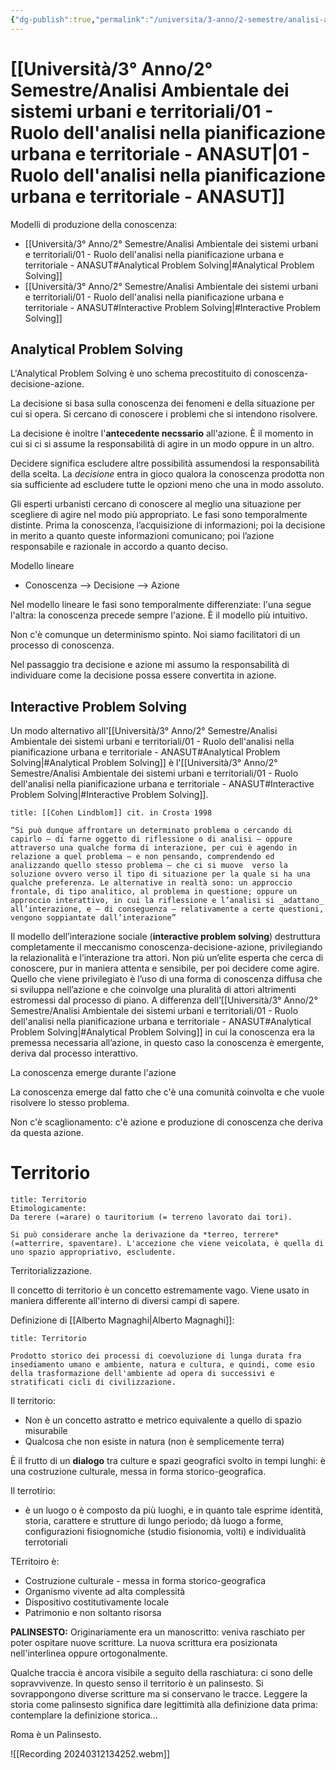 ```yaml
---
{"dg-publish":true,"permalink":"/universita/3-anno/2-semestre/analisi-ambientale-dei-sistemi-urbani-e-territoriali/01-ruolo-dell-analisi-nella-pianificazione-urbana-e-territoriale-anasut/"}
---
```


# [[Università/3° Anno/2° Semestre/Analisi Ambientale dei sistemi urbani e territoriali/01 - Ruolo dell'analisi nella pianificazione urbana e territoriale - ANASUT\|01 - Ruolo dell'analisi nella pianificazione urbana e territoriale - ANASUT]]

Modelli di produzione della conoscenza:
- [[Università/3° Anno/2° Semestre/Analisi Ambientale dei sistemi urbani e territoriali/01 - Ruolo dell'analisi nella pianificazione urbana e territoriale - ANASUT#Analytical Problem Solving\|#Analytical Problem Solving]]
- [[Università/3° Anno/2° Semestre/Analisi Ambientale dei sistemi urbani e territoriali/01 - Ruolo dell'analisi nella pianificazione urbana e territoriale - ANASUT#Interactive Problem Solving\|#Interactive Problem Solving]]

## Analytical Problem Solving

L'Analytical Problem Solving è uno schema precostituito di conoscenza-decisione-azione.

La decisione si basa sulla conoscenza dei fenomeni e della situazione per cui si opera. Si cercano di conoscere i problemi che si intendono risolvere.

La decisione è inoltre l'**antecedente necssario** all'azione. È il momento in cui si ci si assume la responsabilità di agire in un modo oppure in un altro.

Decidere significa escludere altre possibilità assumendosi la responsabilità della scelta. La *decisione* entra in gioco qualora la conoscenza prodotta non sia sufficiente ad escludere tutte le opzioni meno che una in modo assoluto.

Gli esperti urbanisti cercano di conoscere al meglio una situazione per scegliere di agire nel modo più appropriato. Le fasi sono temporalmente distinte. Prima la conoscenza, l’acquisizione di informazioni; poi la decisione in merito a quanto queste informazioni comunicano; poi l’azione responsabile e razionale in accordo a quanto deciso.

Modello lineare
- Conoscenza --> Decisione --> Azione

Nel modello lineare le fasi sono temporalmente differenziate: l'una segue l'altra: la conoscenza precede sempre l'azione. È il modello più intuitivo.

Non c'è comunque un determinismo spinto. Noi siamo facilitatori di un processo di conoscenza.

Nel passaggio tra decisione e azione mi assumo la responsabilità di individuare come la decisione possa essere convertita in azione. 

## Interactive Problem Solving


Un modo alternativo all'[[Università/3° Anno/2° Semestre/Analisi Ambientale dei sistemi urbani e territoriali/01 - Ruolo dell'analisi nella pianificazione urbana e territoriale - ANASUT#Analytical Problem Solving\|#Analytical Problem Solving]] è l'[[Università/3° Anno/2° Semestre/Analisi Ambientale dei sistemi urbani e territoriali/01 - Ruolo dell'analisi nella pianificazione urbana e territoriale - ANASUT#Interactive Problem Solving\|#Interactive Problem Solving]].

```ad-quote
title: [[Cohen Lindblom]] cit. in Crosta 1998

“Si può dunque affrontare un determinato problema o cercando di capirlo – di farne oggetto di riflessione o di analisi – oppure attraverso una qualche forma di interazione, per cui è agendo in relazione a quel problema – e non pensando, comprendendo ed analizzando quello stesso problema – che ci si muove  verso la soluzione ovvero verso il tipo di situazione per la quale si ha una qualche preferenza. Le alternative in realtà sono: un approccio frontale, di tipo analitico, al problema in questione; oppure un approccio interattivo, in cui la riflessione e l’analisi si _adattano_ all’interazione, e – di conseguenza – relativamente a certe questioni, vengono soppiantate dall’interazione” 
```

Il modello dell’interazione sociale (**interactive problem solving**) destruttura completamente il meccanismo conoscenza-decisione-azione, privilegiando la relazionalità e l’interazione tra attori. Non più un’elite esperta che cerca di conoscere, pur in maniera attenta e sensibile, per poi decidere come agire. Quello che viene privilegiato è l’uso di una forma di conoscenza diffusa che si sviluppa nell’azione e che coinvolge una pluralità di attori altrimenti estromessi dal processo di piano. A differenza dell’[[Università/3° Anno/2° Semestre/Analisi Ambientale dei sistemi urbani e territoriali/01 - Ruolo dell'analisi nella pianificazione urbana e territoriale - ANASUT#Analytical Problem Solving\|#Analytical Problem Solving]] in cui la conoscenza era la premessa necessaria all’azione, in questo caso la conoscenza è emergente, deriva dal processo interattivo.

La conoscenza emerge durante l'azione

La conoscenza emerge dal fatto che c'è una comunità coinvolta e che vuole risolvere lo stesso problema.

Non c'è scaglionamento: c'è azione e produzione di conoscenza che deriva da questa azione.

# Territorio

```ad-Definizione
title: Territorio
Etimologicamente:
Da terere (=arare) o tauritorium (= terreno lavorato dai tori).

Si può considerare anche la derivazione da *terreo, terrere* (=atterrire, spaventare). L'accezione che viene veicolata, è quella di uno spazio appropriativo, escludente.

```

Territorializzazione.


Il concetto di territorio è un concetto estremamente vago. Viene usato in maniera differente all'interno di diversi campi di sapere.

Definizione di [[Alberto Magnaghi\|Alberto Magnaghi]]:

```ad-Definizione
title: Territorio

Prodotto storico dei processi di coevoluzione di lunga durata fra insediamento umano e ambiente, natura e cultura, e quindi, come esio della trasformazione dell'ambiente ad opera di successivi e stratificati cicli di civilizzazione.

```

Il territorio:
- Non è un concetto astratto e metrico equivalente a quello di spazio misurabile
- Qualcosa che non esiste in natura (non è semplicemente terra)

È il frutto di un **dialogo** tra culture e spazi geografici svolto in tempi lunghi: è una costruzione culturale, messa in forma storico-geografica.

Il terrotirio:
- è un luogo o è composto da più luoghi, e in quanto tale esprime identità, storia, carattere e strutture di lungo periodo; dà luogo a forme, configurazioni fisiognomiche (studio fisionomia, volti) e individualità terrotoriali

TErritoiro è:
- Costruzione culturale - messa in forma storico-geografica
- Organismo vivente ad alta complessità
- Dispositivo costitutivamente locale
- Patrimonio e non soltanto risorsa


**PALINSESTO:**
Originariamente era un manoscritto: veniva raschiato per poter ospitare nuove scritture. La nuova scrittura era posizionata nell'interlinea oppure ortogonalmente. 

Qualche traccia è ancora visibile a seguito della raschiatura: ci sono delle sopravvivenze. In questo senso il territorio è un palinsesto. Si sovrappongono diverse scritture ma si conservano le tracce. Leggere la storia come palinsesto significa dare legittimità alla definizione data prima: contemplare la definizione storica...

Roma è un Palinsesto. 


![[Recording 20240312134252.webm]]
